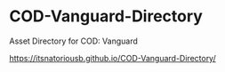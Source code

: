 # COD-Vanguard-Directory
Asset Directory for COD: Vanguard

https://itsnatoriousb.github.io/COD-Vanguard-Directory/
